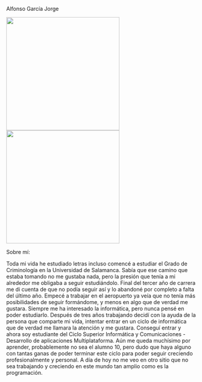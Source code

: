 Alfonso García Jorge

<p float="left">
<img src= "https://user-images.githubusercontent.com/91060831/140652925-4b1b7c5e-f5a4-49a7-99c8-c1b989fbf044.png" width="300"/>
<img src= "https://user-images.githubusercontent.com/91060831/149914981-ebc9e1a6-8d3c-4edd-9c5a-e76f1437283e.jpg" width="300"/>
</p>

Sobre mí: 

Toda mi vida he estudiado letras incluso comencé a estudiar el Grado de Criminología en la Universidad de Salamanca. Sabía que ese camino que estaba tomando no me gustaba nada, pero la presión que tenía a mi alrededor me obligaba a seguir estudiándolo. Final del tercer año de carrera me di cuenta de que no podía seguir así y lo abandoné por completo a falta del último año. Empecé a trabajar en el aeropuerto ya veía que no tenía más posibilidades de seguir formándome, y menos en algo que de verdad me gustara. Siempre me ha interesado la informática, pero nunca pensé en poder estudiarlo. Después de tres años trabajando decidí con la ayuda de la persona que comparte mi vida, intentar entrar en un ciclo de informática que de verdad me llamara la atención y me gustara. Conseguí entrar y ahora soy estudiante del Ciclo Superior Informática y Comunicaciones - Desarrollo de aplicaciones Multiplataforma. Aún me queda muchísimo por aprender, probablemente no sea el alumno 10, pero dudo que haya alguno con tantas ganas de poder terminar este ciclo para poder seguir creciendo profesionalmente y personal. A día de hoy no me veo en otro sitio que no sea trabajando y creciendo en este mundo tan amplio como es la programación.

